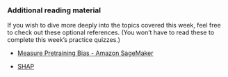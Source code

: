  ### Additional reading material
If you wish to dive more deeply into the topics covered this week, feel free to check out these optional references. (You won’t have to read these to complete this week’s practice quizzes.)

- [Measure Pretraining Bias - Amazon SageMaker](https://docs.aws.amazon.com/sagemaker/latest/dg/clarify-measure-data-bias.html)

- [SHAP](https://shap.readthedocs.io/en/latest/)

